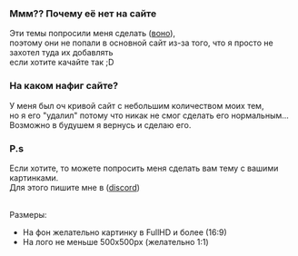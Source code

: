 ### Ммм?? Почему её нет на сайте
Эти темы попросили меня сделать ([воно](https://discord.com/users/733329290526982214)), <br> 
поэтому они не попали в основной сайт из-за того, что я просто не захотел туда их добавлять <br>
если хотите качайте так ;D <br>

### На каком нафиг сайте?
У меня был оч кривой сайт с небольшим количеством моих тем, <br>
но я его "удалил" потому что никак не смог сделать его нормальным... <br>
Возможно в будушем я вернусь и сделаю его. <br>

### P.s
Если хотите, то можете попросить меня сделать вам тему с вашими картинками.<br>
Для этого пишите мне в ([discord](https://discord.com/users/629971688620163093)) <br> <br>

Размеры: 
- На фон желательно картинку в FullHD и более (16:9)<br>
- На лого не меньше 500x500px (желательно 1:1) <br>
